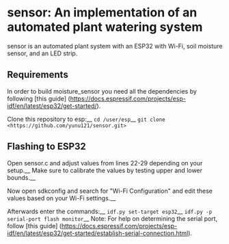 sensor: An implementation of an automated plant watering system
========================================================================
sensor is an automated plant system with an ESP32 with Wi-Fi, 
soil moisture sensor, and an LED strip.

Requirements
------------
In order to build moisture_sensor you need all the dependencies by following [this guide] (https://docs.espressif.com/projects/esp-idf/en/latest/esp32/get-started/).

Clone this repository to esp:__
```cd /user/esp```__
```git clone <https://github.com/yunu121/sensor.git>```

Flashing to ESP32
-----------------
Open sensor.c and adjust values from lines 22-29 depending on your setup.__
Make sure to calibrate the values by testing upper and lower bounds.__

Now open sdkconfig and search for "Wi-Fi Configuration" and edit these values based
on your Wi-Fi settings.__

Afterwards enter the commands:__
```idf.py set-target esp32```__
```idf.py -p serial-port flash monitor```__
Note: For help on determining the serial port, follow [this guide] (https://docs.espressif.com/projects/esp-idf/en/latest/esp32/get-started/establish-serial-connection.html).
